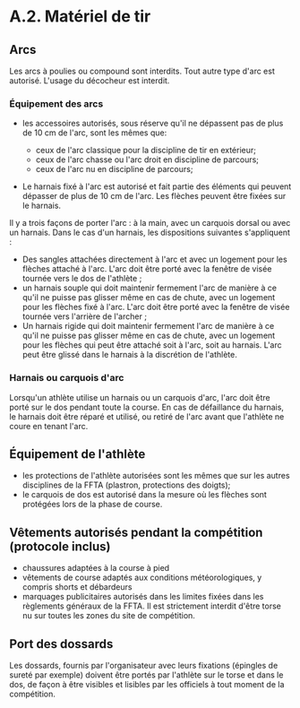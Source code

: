 # A.2. Matériel de tir

## Arcs

Les arcs à poulies ou compound sont interdits.
Tout autre type d'arc est autorisé.
L'usage du décocheur est interdit.

### Équipement des arcs

- les accessoires autorisés, sous réserve qu'il ne dépassent pas de plus de 10 cm de l'arc, sont les mêmes que:

  - ceux de l'arc classique pour la discipline de tir en extérieur;
  - ceux de l'arc chasse ou l'arc droit en discipline de parcours;
  - ceux de l'arc nu en discipline de parcours;

- Le harnais fixé à l'arc est autorisé et fait partie des éléments qui peuvent dépasser de plus de 10 cm de l'arc. Les flèches peuvent être fixées sur le harnais.

Il y a trois façons de porter l'arc : à la main, avec un carquois dorsal ou avec un harnais. Dans le cas d'un harnais, les dispositions suivantes s'appliquent :

- Des sangles attachées directement à l'arc et avec un logement pour les flèches attaché à l'arc. L'arc doit être porté avec la fenêtre de visée tournée vers le dos de l'athlète ;
- un harnais souple qui doit maintenir fermement l'arc de manière à ce qu'il ne puisse pas glisser même en cas de chute, avec un logement pour les flèches fixé à l'arc. L'arc doit être porté avec la fenêtre de visée tournée vers l'arrière de l'archer ;
- Un harnais rigide qui doit maintenir fermement l'arc de manière à ce qu'il ne puisse pas glisser même en cas de chute, avec un logement pour les flèches qui peut être attaché soit à l'arc, soit au harnais. L'arc peut être glissé dans le harnais à la discrétion de l'athlète.

### Harnais ou carquois d'arc

Lorsqu'un athlète utilise un harnais ou un carquois d'arc, l'arc doit être porté sur le dos pendant toute la course. En cas de défaillance du harnais, le harnais doit être réparé et utilisé, ou retiré de l'arc avant que l'athlète ne coure en tenant l'arc.

## Équipement de l'athlète

- les protections de l'athlète autorisées sont les mêmes que sur les autres disciplines de la FFTA (plastron, protections des doigts);
- le carquois de dos est autorisé dans la mesure où les flèches sont protégées lors de la phase de course.

## Vêtements autorisés pendant la compétition (protocole inclus)

- chaussures adaptées à la course à pied
- vêtements de course adaptés aux conditions météorologiques, y compris shorts et débardeurs
- marquages publicitaires autorisés dans les limites fixées dans les règlements généraux de la FFTA.
  Il est strictement interdit d'être torse nu sur toutes les zones du site de compétition.

## Port des dossards

Les dossards, fournis par l'organisateur avec leurs fixations (épingles de sureté par exemple) doivent être portés par l'athlète sur le torse et dans le dos, de façon à être visibles et lisibles par les officiels à tout moment de la compétition.
